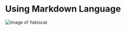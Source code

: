 # <h1> Using Markdown Language


![Image of Yaktocat](https://octodex.github.com/images/yaktocat.png)
